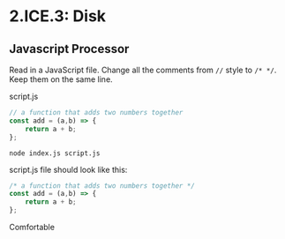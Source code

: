 # 2.ICE.3: Disk

## Javascript Processor

Read in a JavaScript file. Change all the comments from `//` style to `/* */`. Keep them on the same line.

script.js

```javascript
// a function that adds two numbers together
const add = (a,b) => {
    return a + b;
};
```

```text
node index.js script.js
```

script.js file should look like this:

```javascript
/* a function that adds two numbers together */
const add = (a,b) => {
    return a + b;
};
```

Comfortable

